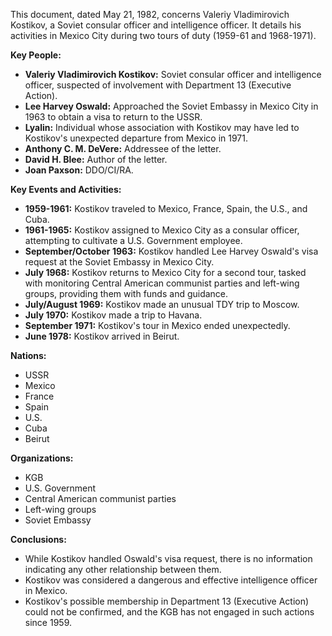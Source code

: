 This document, dated May 21, 1982, concerns Valeriy Vladimirovich Kostikov, a Soviet consular officer and intelligence officer. It details his activities in Mexico City during two tours of duty (1959-61 and 1968-1971).

**Key People:**

*   **Valeriy Vladimirovich Kostikov:** Soviet consular officer and intelligence officer, suspected of involvement with Department 13 (Executive Action).
*   **Lee Harvey Oswald:** Approached the Soviet Embassy in Mexico City in 1963 to obtain a visa to return to the USSR.
*   **Lyalin:** Individual whose association with Kostikov may have led to Kostikov's unexpected departure from Mexico in 1971.
*   **Anthony C. M. DeVere:** Addressee of the letter.
*   **David H. Blee:** Author of the letter.
*   **Joan Paxson:** DDO/CI/RA.

**Key Events and Activities:**

*   **1959-1961:** Kostikov traveled to Mexico, France, Spain, the U.S., and Cuba.
*   **1961-1965:** Kostikov assigned to Mexico City as a consular officer, attempting to cultivate a U.S. Government employee.
*   **September/October 1963:** Kostikov handled Lee Harvey Oswald's visa request at the Soviet Embassy in Mexico City.
*   **July 1968:** Kostikov returns to Mexico City for a second tour, tasked with monitoring Central American communist parties and left-wing groups, providing them with funds and guidance.
*   **July/August 1969:** Kostikov made an unusual TDY trip to Moscow.
*   **July 1970:** Kostikov made a trip to Havana.
*   **September 1971:** Kostikov's tour in Mexico ended unexpectedly.
*   **June 1978:** Kostikov arrived in Beirut.

**Nations:**

*   USSR
*   Mexico
*   France
*   Spain
*   U.S.
*   Cuba
*   Beirut

**Organizations:**

*   KGB
*   U.S. Government
*   Central American communist parties
*   Left-wing groups
*   Soviet Embassy

**Conclusions:**

*   While Kostikov handled Oswald's visa request, there is no information indicating any other relationship between them.
*   Kostikov was considered a dangerous and effective intelligence officer in Mexico.
*   Kostikov's possible membership in Department 13 (Executive Action) could not be confirmed, and the KGB has not engaged in such actions since 1959.
